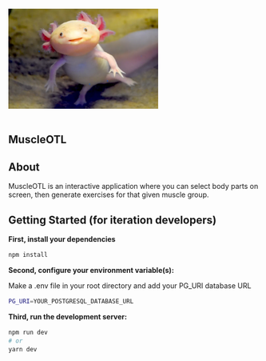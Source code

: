 <br />
  <div align="left">
    <img src="./client/static/Axolotls-img.png" alt="Logo" width="300" height="auto">
  </div>
<br />

## MuscleOTL

## About

MuscleOTL is an interactive application where you can select body parts on screen, then generate exercises for that given muscle group.

## Getting Started (for iteration developers)

**First, install your dependencies**

```bash
npm install
```

**Second, configure your environment variable(s):**

Make a .env file in your root directory and add your PG_URI database URL

```bash
PG_URI=YOUR_POSTGRESQL_DATABASE_URL
```

**Third, run the development server:**

```bash
npm run dev
# or
yarn dev
```
